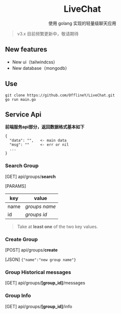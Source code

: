 <div style="text-align: center">

# LiveChat
使用 golang 实现的轻量级聊天应用

</div>

> v3.x 目前频繁更新中，敬请期待

## New features

- New ui（tailwindcss）
- New database（mongodb）

## Use

```shell
git clone https://github.com/OfflineY/LiveChat.git
go run main.go
```

## Service Api

**前端服务api部分，返回数据格式基本如下**
```
{
  "data": "",   <- main data
  "msg": ""     <- err or nil
  ...
}
```

### Search Group
[GET] api/groups/**search**

[PARAMS]

| key  | value         |
|------|---------------|
| name | *groups name* |
| id   | *groups id*   |

> Take at **least one** of the two key values.


### Create Group
[POST] api/groups/**create**

[JSON] `{"name":"new group name"}`

### Group Historical messages
[GET] api/groups/**[group_id]**/messages

### Group Info
[GET] api/groups/**[group_id]**/info